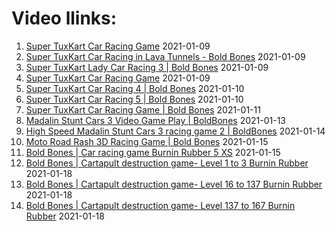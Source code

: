 # Video llinks: 
1. [Super TuxKart Car Racing Game](https://www.youtube.com/watch?v=Uk2aPwr_vmY)
2021-01-09
2. [Super TuxKart Car Racing in Lava Tunnels - Bold Bones](https://www.youtube.com/watch?v=3FhL2JENVOk)
2021-01-09
3. [Super TuxKart Lady Car Racing 3 | Bold Bones](https://www.youtube.com/watch?v=Uk2aPwr_vmY)
2021-01-09
4. [Super TuxKart Car Racing Game](https://www.youtube.com/watch?v=sgFS3rkRaUI)
2021-01-09
5. [Super TuxKart Car Racing 4 | Bold Bones](https://www.youtube.com/watch?v=oDT8k9YHjko)
2021-01-10
6. [Super TuxKart Car Racing 5 | Bold Bones](https://www.youtube.com/watch?v=ynJ8JiOAzKQ)
2021-01-10
7. [Super TuxKart Car Racing Game | Bold Bones](https://www.youtube.com/watch?v=BaakbmoP9O8)
2021-01-11
8. [Madalin Stunt Cars 3 Video Game Play | BoldBones](https://www.youtube.com/watch?v=MCVBoI5Sbbs)
2021-01-13
9. [High Speed Madalin Stunt Cars 3 racing game 2 | BoldBones](https://www.youtube.com/watch?v=wdrZhJaASTY)
2021-01-14
10. [Moto Road Rash 3D Racing Game | Bold Bones](https://www.youtube.com/watch?v=a8mvsEw1URI)
2021-01-15
11. [Bold Bones | Car racing game Burnin Rubber 5 XS](https://www.youtube.com/watch?v=6pUKWv25yFw)
2021-01-15
12. [Bold Bones | Cartapult destruction game- Level 1 to 3 Burnin Rubber](https://www.youtube.com/watch?v=qxao71Bc4SU)
2021-01-18
13. [Bold Bones | Cartapult destruction game- Level 16 to 137 Burnin Rubber](https://www.youtube.com/watch?v=zBReLCmlE88)
2021-01-18
14. [Bold Bones | Cartapult destruction game- Level 137 to 167 Burnin Rubber](https://www.youtube.com/watch?v=tPC9iYPh-0E)
2021-01-18
